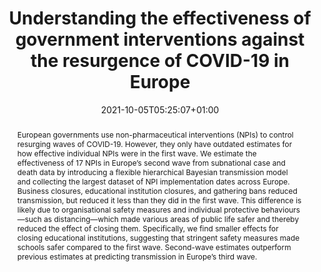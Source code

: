 ---
# Documentation: https://sourcethemes.com/academic/docs/managing-content/

title: "Understanding the effectiveness of government interventions against the resurgence of COVID-19 in Europe"
authors: [Mrinank Sharma*, Sören Mindermann*, Charlie Rogers-Smith, Gavin Leech, Benedict Snodin, Janvi Ahuja, Jonas B. Sandbrink, Joshua Teperowski Monrad, George Altman, Gurpreet Dhaliwal, Lukas Finnveden, Alexander John Norman, Sebastian B. Oehm, Julia Fabienne Sandkühler, Laurence Aitchison, Tomáš Gavenčiak, Thomas Mellan, Jan Kulveit, Leonid Chindelevitch, Seth Flaxman, Yarin Gal, Swapnil Mishra**, Samir Bhatt**, Jan Markus Brauner**]
date: 2021-10-05T05:25:07+01:00
doi: "https://doi.org/10.1038/s41467-021-26013-4"

# Schedule page publish date (NOT publication's date).
publishDate: 2021-12-27T20:10:49+05:30

# Publication type.
# Legend: 0 = Uncategorized; 1 = Conference paper; 2 = Journal article;
# 3 = Preprint / Working Paper; 4 = Report; 5 = Book; 6 = Book section;
# 7 = Thesis; 8 = Patent
publication_types: ["2"]

# Publication name and optional abbreviated publication name.
publication: " Nature Communications"
publication_short: " Nat. Commun."

abstract: "European governments use non-pharmaceutical interventions (NPIs) to control resurging waves of COVID-19. However, they only have outdated estimates for how effective individual NPIs were in the first wave. We estimate the effectiveness of 17 NPIs in Europe’s second wave from subnational case and death data by introducing a flexible hierarchical Bayesian transmission model and collecting the largest dataset of NPI implementation dates across Europe. Business closures, educational institution closures, and gathering bans reduced transmission, but reduced it less than they did in the first wave. This difference is likely due to organisational safety measures and individual protective behaviours—such as distancing—which made various areas of public life safer and thereby reduced the effect of closing them. Specifically, we find smaller effects for closing educational institutions, suggesting that stringent safety measures made schools safer compared to the first wave. Second-wave estimates outperform previous estimates at predicting transmission in Europe’s third wave."

# Summary. An optional shortened abstract.
summary: ""

tags: []
categories: []
featured: true

# Custom links (optional).
#   Uncomment and edit lines below to show custom links.
links:
- name: Supplementary Material
  url: https://static-content.springer.com/esm/art%3A10.1038%2Fs41467-021-26013-4/MediaObjects/41467_2021_26013_MOESM1_ESM.pdf

url_pdf: "https://www.nature.com/articles/s41467-021-26013-4.pdf"
url_code: "https://github.com/MrinankSharma/COVID19NPISecondWave"
url_dataset: "https://zenodo.org/record/5215823"
url_source: "https://www.nature.com/articles/s41467-021-26013-4"

# Featured image
# To use, add an image named `featured.jpg/png` to your page's folder. 
# Focal points: Smart, Center, TopLeft, Top, TopRight, Left, Right, BottomLeft, Bottom, BottomRight.
image:
  caption: ""
  focal_point: "Top"
  preview_only: false

# Associated Projects (optional).
#   Associate this publication with one or more of your projects.
#   Simply enter your project's folder or file name without extension.
#   E.g. `internal-project` references `content/project/internal-project/index.md`.
#   Otherwise, set `projects: []`.
projects: []

# Slides (optional).
#   Associate this publication with Markdown slides.
#   Simply enter your slide deck's filename without extension.
#   E.g. `slides: "example"` references `content/slides/example/index.md`.
#   Otherwise, set `slides: ""`.
slides: ""
---